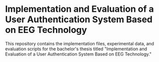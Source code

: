 # Implementation and Evaluation of a User Authentication System Based on EEG Technology

This repository contains the implementation files, experimental data, and evaluation scripts for the bachelor's thesis titled "Implementation and Evaluation of a User Authentication System Based on EEG Technology."
